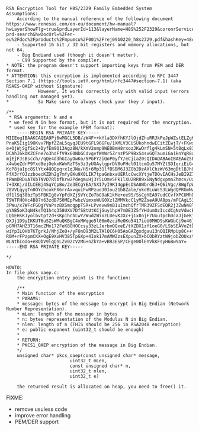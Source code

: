    
    RSA Encryption Tool for H8S/2329 Family Embedded System
    Assumptions:
        According to the manual reference of the following document https://www.renesas.com/en-eu/document/hw-manual?hwLayerShowFlg=true&prdLayerId=113&layerName=H8S%252F2329&coronrService=document-prd-search&hwDocUrl=%2Fen-eu%2Fdoc%2Fproducts%2Fmpumcu%2F001%2Frej09b0220_h8s2329.pdf&hashKey=48c4c71aed4ab2d891bcfcd5ee20780a
        - Supported 16 bit / 32 bit registers and memory allocations, but not 64.
        - Big Endiand used (though it doesn't matter).
        - C99 Supported by the compiler.
    * NOTE: the program doesn't support importing keys from PEM and DER format.
    * ATTENTION: this encryption is implemented according to RFC 3447 Section 7.1 (https://tools.ietf.org/html/rfc3447#section-7.1) (aka RSAES-OAEP without Signature)
    *           However, It works correctly only with valid input (errors handling not managed yet).
    *           So Make sure to always check your (key / input).

    /**
     * RSA arguments: N and e
     * we feed N in hex format, but it is not required for the encryption.
     * used key for the example (PEM format): 
        -----BEGIN RSA PRIVATE KEY-----
    MIIEogIBAAKCAQEA9Pj6wMGCL5DB/zW4F++kYla3DXfhKYJlOjdZhuRRJkPeJpWZstELZgKHvqWn
    PnaK5Iig19OKvv7MpfZZaL5qyqJEU9tGFL96GFu/1XMLV3CUSUkohndwECitZEwjT/+FKwxFNlGU
    e+OjWjSgfSc2+DyfEm9Q13Agz8N/kXmV2omp9WE0BmH8rxozJKwDrflg4kLmSN+5t8qLx83RjHWg
    DCAhI6kDKZCFne7o3hdFfV9x60NbGCdvgvfWXWr5ZrnzP5P9BxS4sxGQTaumiGa1knYqR8a39tyQ
    mjEjFJsBscch//qQe4d3hGIayOwKo/5PGFY2iQoP0yfY/eCjia20sQIDAQABAoIBAEAoZSPOilYC
    x4wbeZdrP9Yxd8ejOekxKWnRzTSy3z3yUGAylgprDV0uFHct01tcmIu57MYZtSDIgriEiG4SUM25
    KcP8jaIpc8SlYtx4QOQpq+x1qJNu/H5+6Mp31lfBSBM6J3ZOb2DzAXlChzW/63mgBtlBJh8GUtGX
    FfX3rfOJzzboecKZDh2g7mfyGKu9X0LIK7tpaGnbxaUERlcCwcXYtjeTDOvIACHsJeBI9Z7oCqtc
    tRWmDRDvATKbTNVD7Rlbfkrw2PdegmuHj3Y5LOmv5Pk1lXU2RR89xGNyNdgxpmnZhmcv/UxjbY0c
    7+3XKj/dILCEBj4SqYCpBo/2e3ECgYEA/SXI7yI9K14gpEsOSA8WbrdEJ+Q6iVgc/8WgfpWZD7Np
    78VVLqygTn0OYchcokFX6rrAxvquiFwRPzuo30Iou21b8Zale/ykdBLuWcS3LWgdQPRGmNwbOGBD
    df1lSq38bzTpSFBKIg8vYpFdXZjSVYcZo7bG9aK1kMe+ee9S/SsCgYEA97udCCvfXPCUMhDpyjW8
    TSWTFH0Hc4B87n63zdB750MEpPwbzVimxoWUG0XzlZMMVkcC1yM2ZseA9UA8ps/mFCAgL53J697S
    3PWu/x7WFcFGQgYVaPszBXSmcqppTSR+LPvevw9nB1uImchQfrTMR39ZFSdEQR2j3ZwN48lKf5MC
    gYAB5oK3qN4ksTQ1h4q358UXV7DfS8tUtKCjGuy1hpH7mDE3Z5fYHdumOzIccdCgNzVdwcEovUEK
    LQbEHsKJyolbvtpt2d+sKp1hcbLwYZWudZWiozLUevKJXc+j1x8njF7UxuTpchDcaJjGeKjmxvrt
    QXJj1D9yIKKUT6uSZsWMuQKBgC4xMWqgo5l00m0zciReOKo5417ioU0MHD9sKWGbCj9o46jPyW9U
    pGRH7AHZ3T16mcZMn172FeK8OHOCcsy33zLJerbmOQxeE/tXZDX1zf1oeG0/LSbSEAVoZtDirZfQ
    wiYpILOHb7KTgrkJ/NhjZeO+/yFOnQ93M2LTAlQC6H05AoGAZgxdgau13nQQIRMpUp8C++fa8BHj
    R0M+rFPzpmCKX+OgE9XvHV385TpGXp+4Ink17mAMWZzsEXpunZX+bCObRYztW9jobZOUxztKDTIW
    WLNthIoIo+e8QbV9lqQnLZv02cV2MG+nZkYa+vBR3ESP/CEge0OlEYVkKFsyH6Bw9aY=
    -----END RSA PRIVATE KEY-----

    */

    HOWTO:
    In file pkcs_oaep.c:
        the encryption entry point is the function:

        /**
        * Main function of the encryption
        * PARAMS:
        * message: bytes of the message to encrypt in Big Endian (Network Number Representation).
        * mLen: length of the message in bytes
        * n: bytes representation of the Modulus N in Big Endian.
        * nlen: length of n (THIS should be 256 in RSA2048 encryption)
        * e: public exponent (uint32_t should be enough)
        * 
        * RETURN:
        * PKCS1_OAEP encryption of the message in Big Endian.
        */
        unsigned char* pkcs_oaep(const unsigned char* message,
                            uint32_t mLen,
                            const unsigned char* n,
                            uint32_t nlen,
                            uint32_t e)
        
        the returned result is allocated on heap, you need to free() it.
  
  
  
  
  
  
  
  FIXME:
  - remove usuless code
  - improve error handling
  - PEM/DER support 
